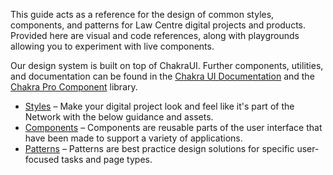 This guide acts as a reference for the design of common styles, components, and patterns for Law Centre digital projects and products. Provided here are visual and code references, along with playgrounds allowing you to experiment with live components.

Our design system is built on top of ChakraUI. Further components, utilities, and documentation can be found in the [Chakra UI Documentation](https://chakra-ui.com/docs) and the [Chakra Pro Component](https://pro.chakra-ui.com/components) library.

- [Styles](#/Styles) – Make your digital project look and feel like it's part of the Network with the below guidance and assets.
- [Components](#/Components) – Components are reusable parts of the user interface that have been made to support a variety of applications.
- [Patterns](#/Patterns) – Patterns are best practice design solutions for specific user-focused tasks and page types. 


